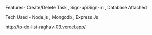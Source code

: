 Features- Create/Delete Task , Sign-up/Sign-in , Database Attached


Tech Used - Node.js , Mongodb , Express Js

http://to-do-list-raghav-03.vercel.app/
